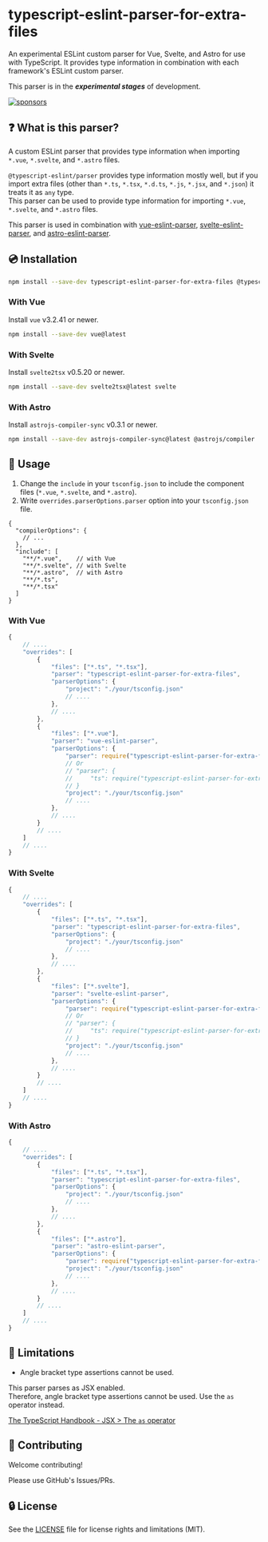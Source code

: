 # typescript-eslint-parser-for-extra-files

An experimental ESLint custom parser for Vue, Svelte, and Astro for use with TypeScript. It provides type information in combination with each framework's ESLint custom parser.

This parser is in the ***experimental stages*** of development.

[![sponsors](https://img.shields.io/badge/-Sponsor-fafbfc?logo=GitHub%20Sponsors)](https://github.com/sponsors/ota-meshi)

## ❓ What is this parser?

A custom ESLint parser that provides type information when importing `*.vue`, `*.svelte`, and `*.astro` files.

`@typescript-eslint/parser` provides type information mostly well, but if you import extra files (other than `*.ts`, `*.tsx`, `*.d.ts`, `*.js`, `*.jsx`, and `*.json`) it treats it as `any` type.  
This parser can be used to provide type information for importing `*.vue`, `*.svelte`, and `*.astro` files.

This parser is used in combination with [vue-eslint-parser], [svelte-eslint-parser], and [astro-eslint-parser].

[vue-eslint-parser]: https://github.com/vuejs/vue-eslint-parser
[svelte-eslint-parser]: https://github.com/ota-meshi/svelte-eslint-parser
[astro-eslint-parser]: https://github.com/ota-meshi/astro-eslint-parser

## 💿 Installation

```bash
npm install --save-dev typescript-eslint-parser-for-extra-files @typescript-eslint/parser@latest typescript@latest
```

### With Vue

Install `vue` v3.2.41 or newer.

```bash
npm install --save-dev vue@latest
```

### With Svelte

Install `svelte2tsx` v0.5.20 or newer.

```bash
npm install --save-dev svelte2tsx@latest svelte
```

### With Astro

Install `astrojs-compiler-sync` v0.3.1 or newer.

```bash
npm install --save-dev astrojs-compiler-sync@latest @astrojs/compiler
```

## 📖 Usage

1. Change the `include` in your `tsconfig.json` to include the component files (`*.vue`, `*.svelte`, and `*.astro`).
2. Write `overrides.parserOptions.parser` option into your `tsconfig.json` file.

```jsonc
{
  "compilerOptions": {
    // ...
  },
  "include": [
    "**/*.vue",    // with Vue
    "**/*.svelte", // with Svelte
    "**/*.astro",  // with Astro
    "**/*.ts",
    "**/*.tsx"
  ]
}
```

### With Vue

```js
{
    // ....
    "overrides": [
        {
            "files": ["*.ts", "*.tsx"],
            "parser": "typescript-eslint-parser-for-extra-files",
            "parserOptions": {
                "project": "./your/tsconfig.json"
                // ....
            },
            // ....
        },
        {
            "files": ["*.vue"],
            "parser": "vue-eslint-parser",
            "parserOptions": {
                "parser": require("typescript-eslint-parser-for-extra-files"),
                // Or
                // "parser": {
                //     "ts": require("typescript-eslint-parser-for-extra-files")
                // }
                "project": "./your/tsconfig.json"
                // ....
            },
            // ....
        }
        // ....
    ]
    // ....
}
```

### With Svelte

```js
{
    // ....
    "overrides": [
        {
            "files": ["*.ts", "*.tsx"],
            "parser": "typescript-eslint-parser-for-extra-files",
            "parserOptions": {
                "project": "./your/tsconfig.json"
                // ....
            },
            // ....
        },
        {
            "files": ["*.svelte"],
            "parser": "svelte-eslint-parser",
            "parserOptions": {
                "parser": require("typescript-eslint-parser-for-extra-files"),
                // Or
                // "parser": {
                //     "ts": require("typescript-eslint-parser-for-extra-files")
                // }
                "project": "./your/tsconfig.json"
                // ....
            },
            // ....
        }
        // ....
    ]
    // ....
}
```

### With Astro

```js
{
    // ....
    "overrides": [
        {
            "files": ["*.ts", "*.tsx"],
            "parser": "typescript-eslint-parser-for-extra-files",
            "parserOptions": {
                "project": "./your/tsconfig.json"
                // ....
            },
            // ....
        },
        {
            "files": ["*.astro"],
            "parser": "astro-eslint-parser",
            "parserOptions": {
                "parser": require("typescript-eslint-parser-for-extra-files"),
                "project": "./your/tsconfig.json"
                // ....
            },
            // ....
        }
        // ....
    ]
    // ....
}
```

## 👻 Limitations

- Angle bracket type assertions cannot be used.

This parser parses as JSX enabled.  
Therefore, angle bracket type assertions cannot be used. Use the `as` operator instead.

[The TypeScript Handbook - JSX > The `as` operator](https://www.typescriptlang.org/docs/handbook/jsx.html#the-as-operator)

## 🍻 Contributing

Welcome contributing!

Please use GitHub's Issues/PRs.

## 🔒 License

See the [LICENSE](LICENSE) file for license rights and limitations (MIT).
